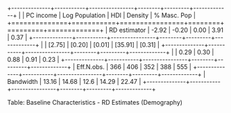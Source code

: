 
+--------------+-----------+----------------+--------+---------+-------------+
|              | PC income | Log Population | HDI    | Density | % Masc. Pop |
+==============+===========+================+========+=========+=============+
| RD estimator | -2.92     | -0.20          | 0.00   | 3.91    | 0.37        |
+--------------+-----------+----------------+--------+---------+-------------+
|              | [2.75]    | [0.20]         | [0.01] | [35.91] | [0.31]      |
+--------------+-----------+----------------+--------+---------+-------------+
|              | 0.29      | 0.30           | 0.88   | 0.91    | 0.23        |
+--------------+-----------+----------------+--------+---------+-------------+
| Eff.N.obs.   | 366       | 406            | 352    | 388     | 555         |
+--------------+-----------+----------------+--------+---------+-------------+
| Bandwidth    | 13.16     | 14.68          | 12.6   | 14.29   | 22.47       |
+--------------+-----------+----------------+--------+---------+-------------+

Table: Baseline Characteristics - RD Estimates (Demography)

